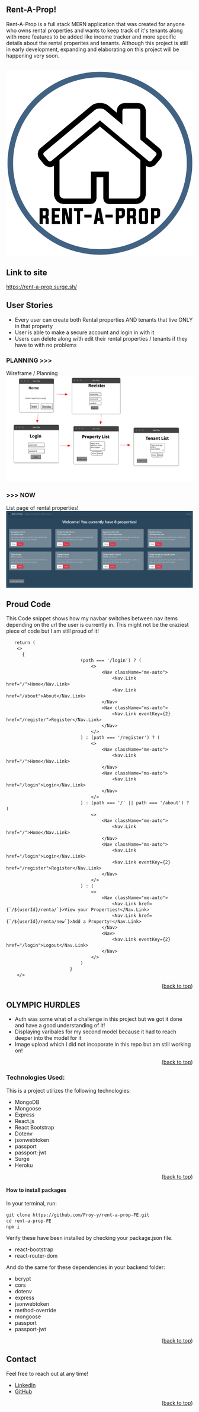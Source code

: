 ## Rent-A-Prop!

Rent-A-Prop is a full stack MERN application that was created for anyone who owns rental properties and wants to keep track of it's tenants along with more features to be added like income tracker and more specific details about the rental properites and tenants. Although this project is still in early development, expanding and elaborating on this project will be happening very soon.

<!-- PROJECT LOGO -->
<br />
<div align="center" id="top">
    <img src="/src/components/Presentational/images/logo.png" alt="Logo">
</div>

## Link to site
https://rent-a-prop.surge.sh/

## User Stories

- Every user can create both Rental properties AND tenants that live ONLY in that property
- User is able to make a secure account and login in with it
- Users can delete along with edit their rental properties / tenants if they have to with no problems

### PLANNING >>>

Wireframe / Planning
![Rent-A-Prop WireFrame](./src/components/Presentational/images/wirefram-rent.png)

### >>> NOW

List page of rental properties!
![Rent-A-Prop Home Page](./src/components/Presentational/images/renta-listpage.PNG)

<!-- Proud Code -->

## Proud Code
This Code snippet shows how my navbar switches between nav items depending on the url the user is currently in. This might not be the craziest piece of code but I am still proud of it!

```
   return (
    <>
      {
                            (path === '/login') ? (
                                <>
                                    <Nav className="me-auto">
                                        <Nav.Link href="/">Home</Nav.Link>
                                        <Nav.Link href="/about">About</Nav.Link>
                                    </Nav>
                                    <Nav className="ms-auto">
                                        <Nav.Link eventKey={2} href="/register">Register</Nav.Link>
                                    </Nav>
                                </>
                            ) : (path === '/register') ? (
                                <>
                                    <Nav className="me-auto">
                                        <Nav.Link href="/">Home</Nav.Link>
                                    </Nav>
                                    <Nav className="ms-auto">
                                        <Nav.Link href="/login">Login</Nav.Link>
                                    </Nav>
                                </>
                            ) : (path === '/' || path === '/about') ? (
                                <>
                                    <Nav className="me-auto">
                                        <Nav.Link href="/">Home</Nav.Link>
                                    </Nav>
                                    <Nav className="ms-auto">
                                        <Nav.Link href="/login">Login</Nav.Link>
                                        <Nav.Link eventKey={2} href="/register">Register</Nav.Link>
                                    </Nav>
                                </>
                            ) : (
                                <>
                                    <Nav className="me-auto">
                                        <Nav.Link href={`/${userId}/renta/`}>View your Properties!</Nav.Link>
                                        <Nav.Link href={`/${userId}/renta/new`}>Add a Property!</Nav.Link>
                                    </Nav>
                                    <Nav>
                                        <Nav.Link eventKey={2} href="/login">Logout</Nav.Link>
                                    </Nav>
                                </>
                            )
                        }
    </>
```
<p align="right">(<a href="#top">back to top</a>)</p>

<!-- ROADMAP -->

## OLYMPIC HURDLES

- Auth was some what of a challenge in this project but we got it done and have a good understanding of it!
- Displaying varibales for my second model because it had to reach deeper into the model for it
- Image upload which I did not incoporate in this repo but am still working on!

<p align="right">(<a href="#top">back to top</a>)</p>

<!-- Technologies Used -->

### Technologies Used:

This is a project utilizes the following technologies:

- MongoDB
- Mongoose
- Express
- React.js
- React Bootstrap
- Dotenv
- jsonwebtoken
- passport
- passport-jwt
- Surge
- Heroku

<p align="right">(<a href="#top">back to top</a>)</p>

#### How to install packages

In your terminal, run:

```
git clone https://github.com/Froy-y/rent-a-prop-FE.git
cd rent-a-prop-FE
npm i
```

Verify these have been installed by checking your package.json file.

- react-bootstrap
- react-router-dom

And do the same for these dependencies in your backend folder:

- bcrypt
- cors
- dotenv
- express
- jsonwebtoken
- method-override
- mongoose
- passport
- passport-jwt

<p align="right">(<a href="#top">back to top</a>)</p>

<!-- CONTACT -->

## Contact

Feel free to reach out at any time!

- [LinkedIn](https://www.https://www.linkedin.com/in/froy-/)
- [GitHub](https://https://github.com/Froy-y)

<p align="right">(<a href="#top">back to top</a>)</p>
